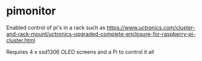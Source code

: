 # pimonitor

Enabled control of pi's in a rack such as https://www.uctronics.com/cluster-and-rack-mount/uctronics-upgraded-complete-enclosure-for-raspberry-pi-cluster.html

Requires 4 x ssd1306 OLED screens and a Pi to control it all
